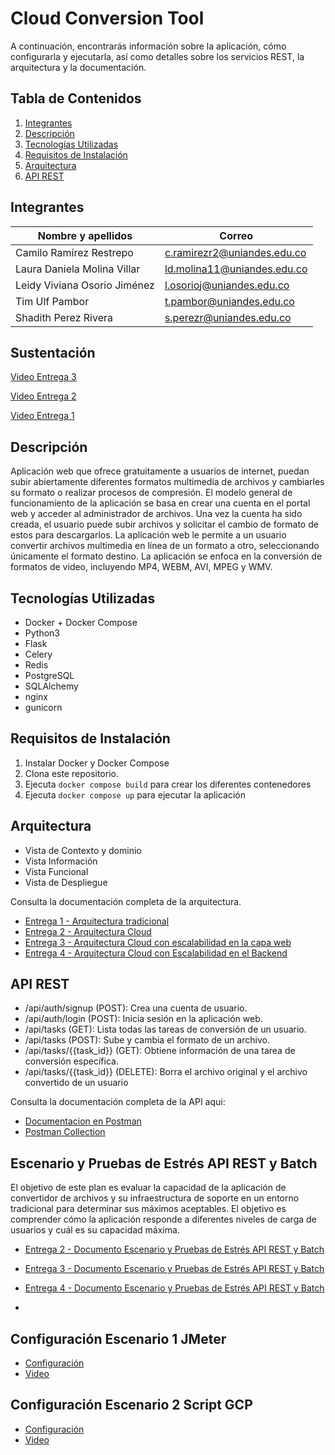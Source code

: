# Cloud Conversion Tool
A continuación, encontrarás información sobre la aplicación, cómo configurarla y ejecutarla, así como detalles sobre los servicios REST, la arquitectura y la documentación.

## Tabla de Contenidos

1. [Integrantes](#integrantes)
2. [Descripción](#descripción)
3. [Tecnologías Utilizadas](#tecnologías-utilizadas)
4. [Requisitos de Instalación](#requisitos-de-instalación)
5. [Arquitectura](#arquitectura)
6. [API REST](#api-rest)

## Integrantes
| Nombre y apellidos | Correo|
| --- | --- |
| Camilo Ramírez Restrepo​ | c.ramirezr2@uniandes.edu.co |
| Laura Daniela Molina Villar​ | ld.molina11@uniandes.edu.co |
| Leidy Viviana Osorio Jiménez​ | l.osorioj@uniandes.edu.co |
| Tim Ulf Pambor | t.pambor@uniandes.edu.co |
| Shadith Perez Rivera | s.perezr@uniandes.edu.co |

## Sustentación
[Video Entrega 3](https://uniandes-my.sharepoint.com/:v:/g/personal/ld_molina11_uniandes_edu_co/EVBmocJw6JVMtB-i-m353gEBtQ2Jya8inYP6IFat20XnVA?nav=eyJyZWZlcnJhbEluZm8iOnsicmVmZXJyYWxBcHAiOiJPbmVEcml2ZUZvckJ1c2luZXNzIiwicmVmZXJyYWxBcHBQbGF0Zm9ybSI6IldlYiIsInJlZmVycmFsTW9kZSI6InZpZXciLCJyZWZlcnJhbFZpZXciOiJNeUZpbGVzTGlua0RpcmVjdCJ9fQ&e=RbEcdP)

[Video Entrega 2](https://uniandes-my.sharepoint.com/:v:/g/personal/ld_molina11_uniandes_edu_co/ESXecRTbUxpKisAP5cWweW4B4SUSKG880KrYFCgVAyrz6w?nav=eyJyZWZlcnJhbEluZm8iOnsicmVmZXJyYWxBcHAiOiJPbmVEcml2ZUZvckJ1c2luZXNzIiwicmVmZXJyYWxBcHBQbGF0Zm9ybSI6IldlYiIsInJlZmVycmFsTW9kZSI6InZpZXciLCJyZWZlcnJhbFZpZXciOiJNeUZpbGVzTGlua0RpcmVjdCJ9fQ&e=3UmHj0)

[Video Entrega 1](https://uniandes-my.sharepoint.com/:v:/g/personal/ld_molina11_uniandes_edu_co/EVyhEdkcFvdHuasJB6z8HK8B3smzySw0qnnNRPWPndmBHg?nav=eyJyZWZlcnJhbEluZm8iOnsicmVmZXJyYWxBcHAiOiJPbmVEcml2ZUZvckJ1c2luZXNzIiwicmVmZXJyYWxBcHBQbGF0Zm9ybSI6IldlYiIsInJlZmVycmFsTW9kZSI6InZpZXciLCJyZWZlcnJhbFZpZXciOiJNeUZpbGVzTGlua0RpcmVjdCJ9fQ&e=8ZVKQh)

## Descripción
Aplicación web que ofrece gratuitamente a usuarios de internet, puedan subir abiertamente diferentes formatos multimedia de archivos y cambiarles su formato o realizar procesos de compresión. El modelo general de funcionamiento de la aplicación se basa en crear una cuenta en el portal web y acceder al administrador de archivos. Una vez la cuenta ha sido creada, el usuario puede subir archivos y solicitar el cambio de formato de estos para descargarlos. La aplicación web le permite a un usuario convertir archivos multimedia en línea de un formato a otro, seleccionando únicamente el formato destino. La aplicación se enfoca en la conversión de formatos de video, incluyendo MP4, WEBM, AVI, MPEG y WMV.

## Tecnologías Utilizadas

- Docker + Docker Compose
- Python3
- Flask
- Celery
- Redis
- PostgreSQL
- SQLAlchemy
- nginx
- gunicorn

## Requisitos de Instalación

1. Instalar Docker y Docker Compose
2. Clona este repositorio.
3. Ejecuta `docker compose build` para crear los diferentes contenedores
4. Ejecuta `docker compose up` para ejecutar la aplicación

## Arquitectura 
- Vista de Contexto y dominio​
- Vista Información​
- Vista Funcional
- Vista de Despliegue

Consulta la documentación completa de la arquitectura. 
- [Entrega 1 - Arquitectura tradicional](https://github.com/tpambor/MISW4204/blob/main/Docs/Entrega%201%20-%20Arquitectura%2C%20conclusiones%20y%20consideraciones.pdf)
- [Entrega 2 - Arquitectura Cloud](https://github.com/tpambor/MISW4204/blob/main/Docs/Entrega%202%20-%20Arquitectura%2C%20conclusiones%20y%20consideraciones.pdf)
- [Entrega 3 - Arquitectura Cloud con escalabilidad en la capa web](https://github.com/tpambor/MISW4204/blob/main/Docs/Entrega%203%20-%20Arquitectura%2C%20conclusiones%20y%20consideraciones.pdf)
-  [Entrega 4 - Arquitectura Cloud con Escalabilidad en el Backend​]()

    
## API REST
- /api/auth/signup (POST): Crea una cuenta de usuario.
- /api/auth/login (POST): Inicia sesión en la aplicación web.
- /api/tasks (GET): Lista todas las tareas de conversión de un usuario.
- /api/tasks (POST): Sube y cambia el formato de un archivo.
- /api/tasks/{{task_id}} (GET): Obtiene información de una tarea de conversión específica.
- /api/tasks/{{task_id}} (DELETE): Borra el archivo original y el archivo convertido de un usuario

Consulta la documentación completa de la API aqui: 
- [Documentacion en Postman](https://documenter.getpostman.com/view/29422849/2s9YRB4CyY) 
- [Postman Collection](https://github.com/tpambor/MISW4204/blob/main/Cloud%20Conversion%20Tool.postman_collection.json)

## Escenario y Pruebas de Estrés API REST y Batch 
El objetivo de este plan es evaluar la capacidad de la aplicación de convertidor de archivos y su infraestructura de soporte en un entorno tradicional para determinar sus máximos aceptables. El objetivo es comprender cómo la aplicación responde a diferentes niveles de carga de usuarios y cuál es su capacidad máxima. 

- [Entrega 2 - Documento Escenario y Pruebas de Estrés API REST y Batch](https://github.com/tpambor/MISW4204/blob/main/Docs/Entrega%202%20Escenario%20y%20Pruebas%20de%20Estr%C3%A9s%20API%20REST%20y%20Batch.pdf)
- [Entrega 3 - Documento Escenario y Pruebas de Estrés API REST y Batch](https://github.com/tpambor/MISW4204/blob/main/Docs/Entrega%203%20Escenario%20y%20Pruebas%20de%20Estr%C3%A9s%20API%20REST%20y%20Batch.pdf)
- [Entrega 4 - Documento Escenario y Pruebas de Estrés API REST y Batch](https://github.com/tpambor/MISW4204/files/13405336/Entrega.4.-.Escenario.y.Pruebas.de.Estres.API.REST.y.Batch.pdf)

- 
## Configuración Escenario 1 JMeter
- [Configuración](https://github.com/tpambor/MISW4204/blob/main/Docs/Experimento%201%20-%20Configuraci%C3%B3n.pdf)
- [Video](https://uniandes-my.sharepoint.com/personal/ld_molina11_uniandes_edu_co/_layouts/15/stream.aspx?id=%2Fpersonal%2Fld%5Fmolina11%5Funiandes%5Fedu%5Fco%2FDocuments%2FDesarrollo%20de%20software%20en%20la%20nube%2FSemana%203%2FVideo%2F2%2E%20Experimento%201%2Emp4&referrer=StreamWebApp%2EWeb&referrerScenario=AddressBarCopied%2Eview)

## Configuración Escenario 2 Script GCP
- [Configuración](https://github.com/tpambor/MISW4204/blob/main/Docs/Experimento%202%20-%20Configuraci%C3%B3n.pdf)
- [Video](https://uniandes-my.sharepoint.com/:v:/g/personal/ld_molina11_uniandes_edu_co/ERowgNb9SNxNhRiheiM35FgB8seEdbRzYU2Gky1t6o4FHQ?e=CIxKvy&nav=eyJyZWZlcnJhbEluZm8iOnsicmVmZXJyYWxBcHAiOiJTdHJlYW1XZWJBcHAiLCJyZWZlcnJhbFZpZXciOiJTaGFyZURpYWxvZyIsInJlZmVycmFsQXBwUGxhdGZvcm0iOiJXZWIiLCJyZWZlcnJhbE1vZGUiOiJ2aWV3In19)

